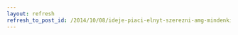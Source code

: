 ```yaml
---
layout: refresh
refresh_to_post_id: /2014/10/08/ideje-piaci-elnyt-szerezni-amg-mindenki-az-j-szchenyi-2020-plyzatokat-vrja
---
```

